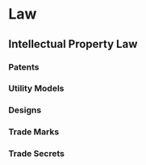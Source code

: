 # Law

## Intellectual Property Law

### Patents

### Utility Models

### Designs

### Trade Marks

### Trade Secrets

####
